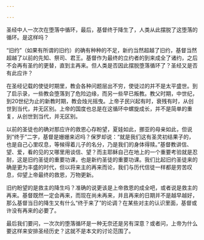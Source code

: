 ```yaml
---

---
```


圣经中人一次次在堕落中循环，最后，基督终于降生了，人类从此摆脱了这堕落的循环。是这样吗？

“旧约”（如果有所谓的旧约）的确有种种的不足，新约当然超越了旧约，基督当然超越了以前的先知、祭司、君王。基督作为最终的立约者的到来成全了诸约，之后不会再有圣约的更替，直到主再来。但人类是否因此摆脱堕落循环了？圣经又是否有此应许？

在圣经记载的使徒时期里，教会各种问题层出不穷，使徒过的并不是太平盛世。到了启示录，一些教会堕落到了危险边缘，而另一些早已叛教。教父时期，中世纪，到20世纪为止的新教时期，教会烛光摇曳。上帝子民兴起有时，衰残有时，从创世到当代，并无区别。上帝的国度也总是在这循环中螺旋成长，并不是简单的重复，从创世到当代，并无区别。

以前的圣徒也的确对那应许的救恩心存盼望，夏娃如此，挪亚的母亲如此，但说到“终于”二字，基督是姗姗来迟吗？保罗却说：“就是我们这有圣灵初结果子的，也是自己心里叹息，等候得着儿子的名分，乃是我们的身体得赎。”基督教讲信、望、爱，看的见的又哪里用谈信、望？而主耶稣自己在地上的一个重要考验就是忍耐，这是旧约圣徒的重要功课，也是新约圣徒的重要功课。我们比起旧约圣徒来的确是更为丰盛的时代，但以将来主的再来而论，我们与历代信徒一样都是劳苦叹息，仰望上帝最终的救恩，万物更新。

旧约盼望的是救主的降生吗？准确的说更该是上帝救恩的成全吧，或者说是救主的再来。基督既然一定会再来，而现在尚未再来，并且再来的日期并不是越早越好，那么基督当日的降生又有什么“终于来了”的论调？在某些对主的认识里面，基督或许没有再来的必要了。

最后我们要问，一次次的堕落循环是一种无奈还是另有深意？或者问，上帝为什么要这样来安排圣经历史？这就不是本文的讨论范围了。
